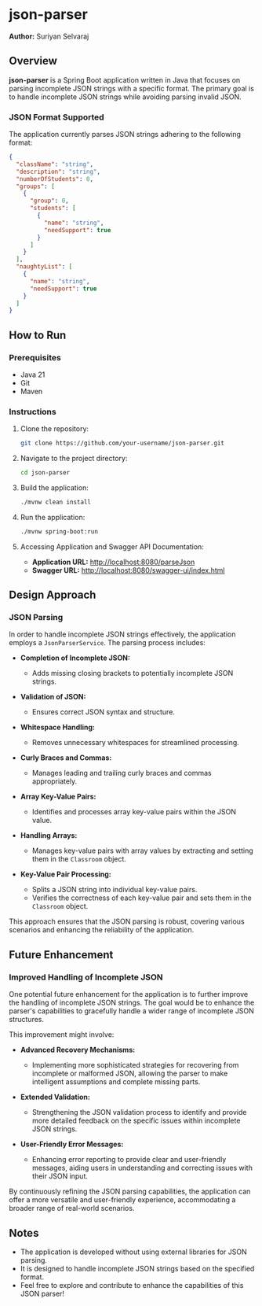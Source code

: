# json-parser

**Author:** Suriyan Selvaraj

## Overview

**json-parser** is a Spring Boot application written in Java that focuses on parsing incomplete JSON strings with a specific format. The primary goal is to handle incomplete JSON strings while avoiding parsing invalid JSON.

### JSON Format Supported

The application currently parses JSON strings adhering to the following format:

```json
{
  "className": "string",
  "description": "string",
  "numberOfStudents": 0,
  "groups": [
    {
      "group": 0,
      "students": [
        {
          "name": "string",
          "needSupport": true
        }
      ]
    }
  ],
  "naughtyList": [
    {
      "name": "string",
      "needSupport": true
    }
  ]
}

```

## How to Run

### Prerequisites
- Java 21
- Git
- Maven

### Instructions
1. Clone the repository:
    ```bash
    git clone https://github.com/your-username/json-parser.git
    ```
2. Navigate to the project directory:
    ```bash
    cd json-parser
    ```
3. Build the application:
    ```bash
    ./mvnw clean install
    ```
4. Run the application:
    ```bash
    ./mvnw spring-boot:run
    ```
5. Accessing Application and Swagger API Documentation:

     - **Application URL:** [http://localhost:8080/parseJson](http://localhost:8080/parseJson)
    - **Swagger URL:** [http://localhost:8080/swagger-ui/index.html](http://localhost:8080/swagger-ui/index.html)
   

## Design Approach

### JSON Parsing

In order to handle incomplete JSON strings effectively, the application employs a `JsonParserService`. The parsing process includes:

- **Completion of Incomplete JSON:**
  - Adds missing closing brackets to potentially incomplete JSON strings.
  
- **Validation of JSON:**
  - Ensures correct JSON syntax and structure.

- **Whitespace Handling:**
  - Removes unnecessary whitespaces for streamlined processing.

- **Curly Braces and Commas:**
  - Manages leading and trailing curly braces and commas appropriately.

- **Array Key-Value Pairs:**
  - Identifies and processes array key-value pairs within the JSON value.

- **Handling Arrays:**
  - Manages key-value pairs with array values by extracting and setting them in the `Classroom` object.

- **Key-Value Pair Processing:**
  - Splits a JSON string into individual key-value pairs.
  - Verifies the correctness of each key-value pair and sets them in the `Classroom` object.

This approach ensures that the JSON parsing is robust, covering various scenarios and enhancing the reliability of the application.


## Future Enhancement

### Improved Handling of Incomplete JSON

One potential future enhancement for the application is to further improve the handling of incomplete JSON strings. The goal would be to enhance the parser's capabilities to gracefully handle a wider range of incomplete JSON structures.

This improvement might involve:

- **Advanced Recovery Mechanisms:**
  - Implementing more sophisticated strategies for recovering from incomplete or malformed JSON, allowing the parser to make intelligent assumptions and complete missing parts.

- **Extended Validation:**
  - Strengthening the JSON validation process to identify and provide more detailed feedback on the specific issues within incomplete JSON strings.

- **User-Friendly Error Messages:**
  - Enhancing error reporting to provide clear and user-friendly messages, aiding users in understanding and correcting issues with their JSON input.

By continuously refining the JSON parsing capabilities, the application can offer a more versatile and user-friendly experience, accommodating a broader range of real-world scenarios.

## Notes
- The application is developed without using external libraries for JSON parsing.
- It is designed to handle incomplete JSON strings based on the specified format.
- Feel free to explore and contribute to enhance the capabilities of this JSON parser!


